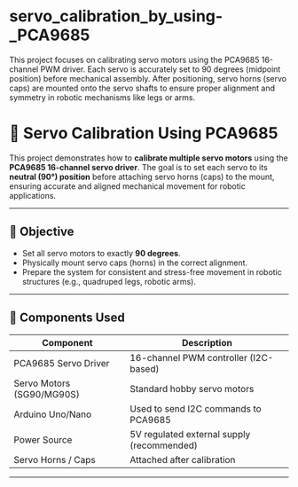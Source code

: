 # servo_calibration_by_using-_PCA9685
This project focuses on calibrating servo motors using the PCA9685 16-channel PWM driver. Each servo is accurately set to 90 degrees (midpoint position) before mechanical assembly. After positioning, servo horns (servo caps) are mounted onto the servo shafts to ensure proper alignment and symmetry in robotic mechanisms like legs or arms.
# 🎯 Servo Calibration Using PCA9685

This project demonstrates how to **calibrate multiple servo motors** using the **PCA9685 16-channel servo driver**. The goal is to set each servo to its **neutral (90°) position** before attaching servo horns (caps) to the mount, ensuring accurate and aligned mechanical movement for robotic applications.

---

## 📌 Objective

- Set all servo motors to exactly **90 degrees**.
- Physically mount servo caps (horns) in the correct alignment.
- Prepare the system for consistent and stress-free movement in robotic structures (e.g., quadruped legs, robotic arms).

---

## 🧰 Components Used

| Component               | Description                            |
|------------------------|----------------------------------------|
| PCA9685 Servo Driver   | 16-channel PWM controller (I2C-based)  |
| Servo Motors (SG90/MG90S) | Standard hobby servo motors             |
| Arduino Uno/Nano       | Used to send I2C commands to PCA9685   |
| Power Source           | 5V regulated external supply (recommended) |
| Servo Horns / Caps     | Attached after calibration              |

---
